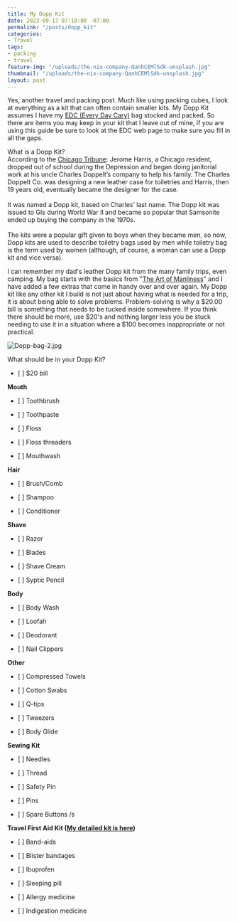 ```yaml
---
title: My Dopp Kit
date: 2023-09-17 07:10:00 -07:00
permalink: "/posts/dopp_kit"
categories:
- Travel
tags:
- packing
- travel
feature-img: "/uploads/the-nix-company-QanhCEMlSdk-unsplash.jpg"
thumbnail: "/uploads/the-nix-company-QanhCEMlSdk-unsplash.jpg"
layout: post
---
```


Yes, another travel and packing post.  Much like using packing cubes, I look at everything as a kit that can often contain smaller kits.  My Dopp Kit assumes I have my [EDC (Every Day Cary)](https://mikehathaway.com/2023/09/08/cruise-day-bag.html) bag stocked and packed.  So there are items you may keep in your kit that I leave out of mine, if you are using this guide be sure to look at the EDC web page to make sure you fill in all the gaps.

What is a Dopp Kit?\
According to the [Chicago Tribune](https://www.chicagotribune.com/news/ct-xpm-2003-09-02-0309020136-story.html): Jerome Harris, a Chicago resident, dropped out of school during the Depression and began doing janitorial work at his uncle Charles Doppelt’s company to help his family. The Charles Doppelt Co. was designing a new leather case for toiletries and Harris, then 19 years old, eventually became the designer for the case.\
\
It was named a Dopp kit, based on Charles’ last name. The Dopp kit was issued to GIs during World War II and became so popular that Samsonite ended up buying the company in the 1970s.\
\
The kits were a popular gift given to boys when they became men, so now, Dopp kits are used to describe toiletry bags used by men while toiletry bag is the term used by women (although, of course, a woman can use a Dopp kit and vice versa).

I can remember my dad's leather Dopp kit from the many family trips, even camping.   My bag starts with the basics from "[The Art of Manliness](https://www.artofmanliness.com/lifestyle/gear/building-the-perfect-dopp-kit/)" and I have added a few extras that come in handy over and over again.  My Dopp kit like any other kit I build is not just about having what is needed for a trip, it is about being able to solve problems.  Problem-solving is why a $20.00 bill is something that needs to be tucked inside somewhere.  If you think there should be more, use $20's and nothing larger less you be stuck needing to use it in a situation where a $100 becomes inappropriate or not practical. 

![Dopp-bag-2.jpg](https://content.artofmanliness.com/uploads//2012/01/Dopp-Bag-2.jpg)

What should be in your Dopp Kit?

* \[ \] $20 bill

**Mouth**

* \[ \] Toothbrush

* \[ \] Toothpaste

* \[ \] Floss

* \[ \] Floss threaders

* \[ \] Mouthwash

**Hair**

* \[ \] Brush/Comb

* \[ \] Shampoo

* \[ \] Conditioner

**Shave**

* \[ \] Razor

* \[ \] Blades

* \[ \] Shave Cream

* \[ \] Syptic Pencil

**Body**

* \[ \] Body Wash

* \[ \] Loofah

* \[ \] Deodorant

* \[ \] Nail Clippers

**Other**

* \[ \] Compressed Towels

* \[ \] Cotton Swabs

* \[ \] Q-tips

* \[ \] Tweezers

* \[ \] Body Glide

**Sewing Kit**

* \[ \] Needles

* \[ \] Thread

* \[ \] Safety Pin

* \[ \] Pins

* \[ \] Spare Buttons /s

**Travel First Aid Kit ([My detailed kit is here](https://mikehathaway.com/posts/travel_first_aid_kit))**

* \[ \] Band-aids

* \[ \] Blister bandages

* \[ \] Ibuprofen

* \[ \] Sleeping pill

* \[ \] Allergy medicine

* \[ \] Indigestion medicine